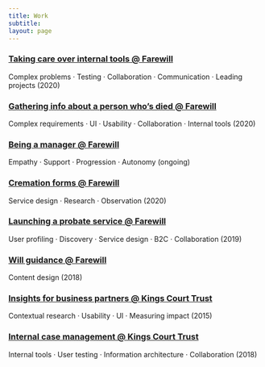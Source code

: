 ```yaml
---
title: Work
subtitle: 
layout: page
---
```


### [Taking care over internal tools @ Farewill](/portfolio/taking-care-internal-tools-farewill)
Complex problems · Testing · Collaboration · Communication · Leading projects (2020)

### [Gathering info about a person who’s died @ Farewill](/portfolio/gathering-info-person-died-farewill)
Complex requirements · UI · Usability · Collaboration · Internal tools (2020)

### [Being a manager @ Farewill](/portfolio/being-a-manager)
Empathy · Support · Progression · Autonomy (ongoing)

### [Cremation forms @ Farewill](/portfolio/cremation-forms-farewill)
Service design · Research · Observation (2020)

### [Launching a probate service @ Farewill](/portfolio/launching-probate-service-farewill)
User profiling · Discovery · Service design · B2C · Collaboration (2019)

### [Will guidance @ Farewill](/portfolio/will-guidance-farewill)
Content design (2018)

### [Insights for business partners @ Kings Court Trust](/portfolio/insights-business-partners-kct)
Contextual research · Usability · UI · Measuring impact (2015)

### [Internal case management @ Kings Court Trust](/portfolio/internal-case-management-kct)
Internal tools · User testing · Information architecture · Collaboration (2018) 